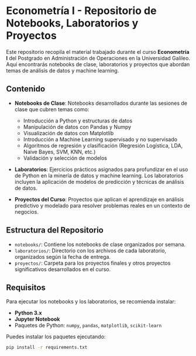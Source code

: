 # Econometría I - Repositorio de Notebooks, Laboratorios y Proyectos

Este repositorio recopila el material trabajado durante el curso **Econometría I** del Postgrado en Administración de Operaciones en la Universidad Galileo. Aquí encontrarás notebooks de clase, laboratorios y proyectos que abordan temas de análisis de datos y machine learning.

## Contenido

- **Notebooks de Clase**: Notebooks desarrollados durante las sesiones de clase que cubren temas como:
  - Introducción a Python y estructuras de datos
  - Manipulación de datos con Pandas y Numpy
  - Visualización de datos con Matplotlib
  - Introducción a Machine Learning supervisado y no supervisado
  - Algoritmos de regresión y clasificación (Regresión Logística, LDA, Naive Bayes, SVM, KNN, etc.)
  - Validación y selección de modelos

- **Laboratorios**: Ejercicios prácticos asignados para profundizar en el uso de Python en la minería de datos y machine learning. Los laboratorios incluyen la aplicación de modelos de predicción y técnicas de análisis de datos.

- **Proyectos del Curso**: Proyectos que aplican el aprendizaje en análisis predictivo y modelado para resolver problemas reales en un contexto de negocios.

## Estructura del Repositorio

- `notebooks/`: Contiene los notebooks de clase organizados por semana.
- `laboratorios/`: Directorio con los archivos de cada laboratorio, organizados según la fecha de entrega.
- `proyectos/`: Carpeta para los proyectos finales y otros proyectos significativos desarrollados en el curso.

## Requisitos

Para ejecutar los notebooks y los laboratorios, se recomienda instalar:
- **Python 3.x**
- **Jupyter Notebook**
- Paquetes de Python: `numpy`, `pandas`, `matplotlib`, `scikit-learn`

Puedes instalar los paquetes ejecutando:
```bash
pip install -r requirements.txt
